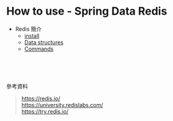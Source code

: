 # How to use - Spring Data Redis


- Redis 簡介
    - [install](./install.md)
    - [Data structures](./data_structures.md)
    - [Commands](./commands.md)







<br>
<br>
<br>

參考資料

> https://redis.io/  
> https://university.redislabs.com/  
> https://try.redis.io/